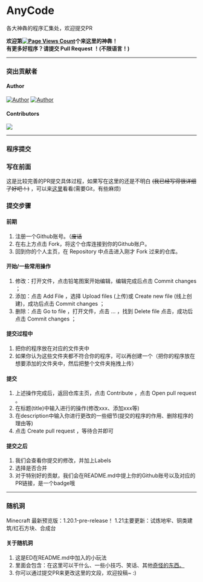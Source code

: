 # AnyCode
各大神犇的程序汇集处，欢迎提交PR

**欢迎第[![Page Views Count](https://badges.toozhao.com/badges/01HDNMJSFWW6N8NC50VQ19STBA/blue.svg)](https://badges.toozhao.com/stats/01HDNMJSFWW6N8NC50VQ19STBA "Get your own page views count badge on badges.toozhao.com")个来这里的神犇！  
有更多好程序？请提交 Pull Request ！(不限语言！)**

---
### 突出贡献者
#### Author
[![Author](https://badgen.net/badge/Author/Explorers874/yellow?icon=atom)](https://github.com/Explorers874)
[![Author](https://badgen.net/badge/Author/Explorers8741/yellow?icon=atom)](https://github.com/Explorers8741)  
#### Contributors
![](https://badgen.net/badge/Contrbutor-1/Could%20it%20be%20you%3F/cyan?icon=telegram)

---
### 程序提交
### 写在前面
这是比较完善的PR提交具体过程，如果写在这里的还是不明白 ~~(我已经写得很详细了好吧！)~~ ，可以来[这里](https://blog.csdn.net/CY2333333/article/details/113731490)看看(需要Git，有些麻烦)
### 提交步骤
#### 前期
1. 注册一个Github账号。（~~废话~~
2. 在右上方点击 Fork，将这个仓库连接到你的Github账户。
3. 回到你的个人主页，在 Repository 中点击进入刚才 Fork 过来的仓库。
#### 开始/一些常用操作
1. 修改：打开文件，点击铅笔图案开始编辑，编辑完成后点击 Commit changes ；  
2. 添加：点击 Add File ，选择 Upload files (上传)或 Create new file (线上创建)，成功后点击 Commit changes ；  
3. 删除：点击 Go to file ，打开文件，点击 ... ，找到 Delete file 点击，成功后点击 Commit changes ；  
#### 提交过程中
1. 把你的程序放在对应的文件夹中
2. 如果你认为这些文件夹都不符合你的程序，可以再创建一个（把你的程序放在想要添加的文件夹中，然后把整个文件夹拖拽上传）
#### 提交
1. 上述操作完成后，返回仓库主页，点击 Contribute ，点击 Open pull request 。
3. 在标题(title)中输入进行的操作(修改xxx、添加xxx等)
4. 在description中输入你进行更改的一些细节(提交的程序的作用、删除程序的理由等)
5. 点击 Create pull request ，等待合并即可
#### 提交之后
1. 我们会查看你提交的修改，并加上Labels
2. 选择是否合并
3. 对于特别好的贡献，我们会在README.md中提上你的Github账号以及对应的PR链接，是一个badge哦

---

### 随机洞
Minecraft 最新预览版：1.20.1-pre-release！
1.21主要更新：试炼地牢、铜类建筑/红石方块、合成台
#### 关于随机洞
1. 这是ED在README.md中加入的小玩法
2. 里面会包含：在这里可以干什么、一些小技巧、笑话、其他[奇怪的东西](https://www.bilibili.com/video/BV1GJ411x7h7)[。](https://www.luogu.com.cn/paste/dx5c2gm7)
3. 你可以通过提交PR来更改这里的文段，欢迎投稿~ :)
[](哎呀呀，被你发现了，如果你看到了这行文字，说明你正在查看README.md的源码。你就会从这里抢先进入解密剪切板！)
